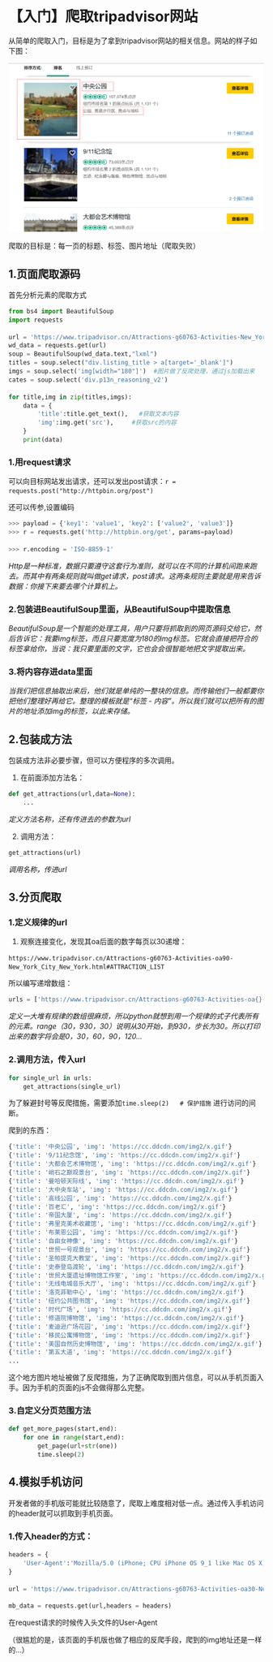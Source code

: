 # 【入门】爬取tripadvisor网站   

从简单的爬取入门，目标是为了拿到tripadvisor网站的相关信息。网站的样子如下图：

![](../img/p02.png)  

爬取的目标是：每一页的标题、标签、图片地址（爬取失败） 

## 1.页面爬取源码

首先分析元素的爬取方式

```python
from bs4 import BeautifulSoup
import requests

url = 'https://www.tripadvisor.cn/Attractions-g60763-Activities-New_York_City_New_York.html'
wd_data = requests.get(url)
soup = BeautifulSoup(wd_data.text,"lxml")
titles = soup.select("div.listing_title > a[target='_blank']")
imgs = soup.select('img[width="180"]')  #图片做了反爬处理，通过js加载出来
cates = soup.select('div.p13n_reasoning_v2')

for title,img in zip(titles,imgs):
    data = {
        'title':title.get_text(),   #获取文本内容
        'img':img.get('src'),     #获取src的内容
    }
    print(data)
```

### 1.用request请求

可以向目标网站发出请求，还可以发出post请求：``r = requests.post("http://httpbin.org/post")``   

还可以传参,设置编码   

```python
>>> payload = {'key1': 'value1', 'key2': ['value2', 'value3']}
>>> r = requests.get('http://httpbin.org/get', params=payload)

>>> r.encoding = 'ISO-8859-1'
```

_Http是一种标准，数据只要遵守这套行为准则，就可以在不同的计算机间跑来跑去。而其中有两条规则就叫做get请求，post请求。这两条规则主要就是用来告诉数据：你接下来要去哪个计算机上。_

### 2.包装进BeautifulSoup里面，从BeautifulSoup中提取信息  

_BeautifulSoup是一个智能的处理工具，用户只要将抓取到的网页源码交给它，然后告诉它：我要img标签，而且只要宽度为180的img标签。它就会直接把符合的标签拿给你，当说：我只要里面的文字，它也会会很智能地把文字提取出来。_  

### 3.将内容存进data里面   

_当我们把信息抽取出来后，他们就是单纯的一整块的信息。而传输他们一般都要你把他们整理好再给它。整理的模板就是“标签 - 内容”。所以我们就可以把所有的图片的地址添加img的标签，以此来存储。_

## 2.包装成方法

包装成方法非必要步骤，但可以方便程序的多次调用。

1. 在前面添加方法名：

```python
def get_attractions(url,data=None):
    ...
```

_定义方法名称，还有传进去的参数为url_   

2. 调用方法：

```python
get_attractions(url)
```

_调用名称，传进url_   

## 3.分页爬取  

### 1.定义规律的url

1. 观察连接变化，发现其oa后面的数字每页以30递增：

``https://www.tripadvisor.cn/Attractions-g60763-Activities-oa90-New_York_City_New_York.html#ATTRACTION_LIST``

所以编写递增数组：

```python
urls = ['https://www.tripadvisor.cn/Attractions-g60763-Activities-oa{}-New_York_City_New_York.html#ATTRACTION_LIST'.format(str(i)) for i in range(0,930,30)]
```

_定义一大堆有规律的数组很麻烦，所以python就想到用一个规律的式子代表所有的元素。range（30，930，30）说明从30开始，到930，步长为30。所以打印出来的数字将会是0，30，60，90，120..._   

### 2.调用方法，传入url   

```python
for single_url in urls:
    get_attractions(single_url)
```

为了躲避封号等反爬措施，需要添加``time.sleep(2)   # 保护措施`` 进行访问的间断。

爬到的东西：

```python
{'title': '中央公园', 'img': 'https://cc.ddcdn.com/img2/x.gif'}
{'title': '9/11纪念馆', 'img': 'https://cc.ddcdn.com/img2/x.gif'}
{'title': '大都会艺术博物馆', 'img': 'https://cc.ddcdn.com/img2/x.gif'}
{'title': '峭石之巅观景台', 'img': 'https://cc.ddcdn.com/img2/x.gif'}
{'title': '曼哈顿天际线', 'img': 'https://cc.ddcdn.com/img2/x.gif'}
{'title': '大中央车站', 'img': 'https://cc.ddcdn.com/img2/x.gif'}
{'title': '高线公园', 'img': 'https://cc.ddcdn.com/img2/x.gif'}
{'title': '百老汇', 'img': 'https://cc.ddcdn.com/img2/x.gif'}
{'title': '帝国大厦', 'img': 'https://cc.ddcdn.com/img2/x.gif'}
{'title': '弗里克美术收藏馆', 'img': 'https://cc.ddcdn.com/img2/x.gif'}
{'title': '布莱恩公园', 'img': 'https://cc.ddcdn.com/img2/x.gif'}
{'title': '自由女神像', 'img': 'https://cc.ddcdn.com/img2/x.gif'}
{'title': '世贸一号观景台', 'img': 'https://cc.ddcdn.com/img2/x.gif'}
{'title': '圣帕提克大教堂', 'img': 'https://cc.ddcdn.com/img2/x.gif'}
{'title': '史泰登岛渡轮', 'img': 'https://cc.ddcdn.com/img2/x.gif'}
{'title': '世贸大厦遗址博物馆工作室', 'img': 'https://cc.ddcdn.com/img2/x.gif'}
{'title': '无线电城音乐大厅', 'img': 'https://cc.ddcdn.com/img2/x.gif'}
{'title': '洛克菲勒中心', 'img': 'https://cc.ddcdn.com/img2/x.gif'}
{'title': '纽约公共图书馆', 'img': 'https://cc.ddcdn.com/img2/x.gif'}
{'title': '时代广场', 'img': 'https://cc.ddcdn.com/img2/x.gif'}
{'title': '修道院博物馆', 'img': 'https://cc.ddcdn.com/img2/x.gif'}
{'title': '麦迪逊广场花园', 'img': 'https://cc.ddcdn.com/img2/x.gif'}
{'title': '移民公寓博物馆', 'img': 'https://cc.ddcdn.com/img2/x.gif'}
{'title': '美国自然历史博物馆', 'img': 'https://cc.ddcdn.com/img2/x.gif'}
{'title': '第五大道', 'img': 'https://cc.ddcdn.com/img2/x.gif'}
...
```

这个地方图片地址被做了反爬措施，为了正确爬取到图片信息，可以从手机页面入手。因为手机的页面的js不会做得那么完整。

### 3.自定义分页范围方法   

```python
def get_more_pages(start,end):
    for one in range(start,end):
        get_page(url+str(one))
        time.sleep(2)
```

## 4.模拟手机访问   

开发者做的手机版可能就比较随意了，爬取上难度相对低一点。通过传入手机访问的header就可以抓取到手机页面。

### 1.传入header的方式：   

```python
headers = {
    'User-Agent':'Mozilla/5.0 (iPhone; CPU iPhone OS 9_1 like Mac OS X) AppleWebKit/601.1.46 (KHTML, like Gecko) Version/9.0 Mobile/13B143 Safari/601.1'
}

url = 'https://www.tripadvisor.cn/Attractions-g60763-Activities-oa30-New_York_City_New_York.html#ATTRACTION_LIST'

mb_data = requests.get(url,headers = headers)
```

在request请求的时候传入头文件的User-Agent   

（很尴尬的是，该页面的手机版也做了相应的反爬手段，爬到的img地址还是一样的...）


